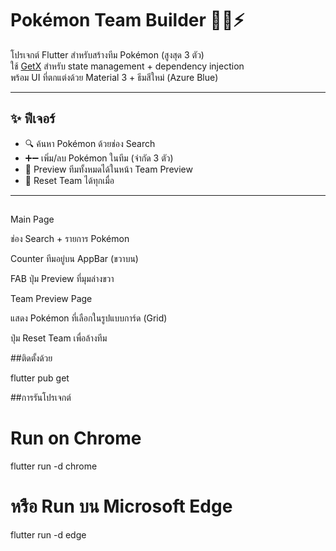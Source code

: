 # Pokémon Team Builder 🐱‍👤⚡

โปรเจกต์ Flutter สำหรับสร้างทีม Pokémon (สูงสุด 3 ตัว)  
ใช้ [GetX](https://pub.dev/packages/get) สำหรับ state management + dependency injection  
พร้อม UI ที่ตกแต่งด้วย Material 3 + ธีมสีใหม่ (Azure Blue)

---

## ✨ ฟีเจอร์

- 🔍 ค้นหา Pokémon ด้วยช่อง Search
- ➕➖ เพิ่ม/ลบ Pokémon ในทีม (จำกัด 3 ตัว)
- 👀 Preview ทีมทั้งหมดได้ในหน้า Team Preview
- 🧹 Reset Team ได้ทุกเมื่อ

---
##
Main Page

ช่อง Search + รายการ Pokémon

Counter ทีมอยู่บน AppBar (ขวาบน)

FAB ปุ่ม Preview ที่มุมล่างขวา

Team Preview Page

แสดง Pokémon ที่เลือกในรูปแบบการ์ด (Grid)

ปุ่ม Reset Team เพื่อล้างทีม

##ติดตั้งด้วย

flutter pub get

##การรันโปรเจกต์

# Run on Chrome
flutter run -d chrome

# หรือ Run บน Microsoft Edge
flutter run -d edge
